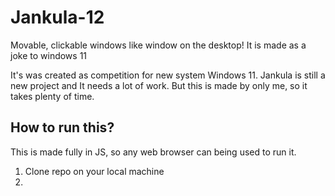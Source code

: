 # Jankula-12
Movable, clickable windows like window on the desktop!
It is made as a joke to windows 11 

It's was created as competition for new system Windows 11. 
Jankula is still a new project and It needs a lot of work. 
But this is made by only me, so it takes plenty of time.

## How to run this?
This is made fully in JS, so any web browser can being used to run it.
1. Clone repo on your local machine
2. 
